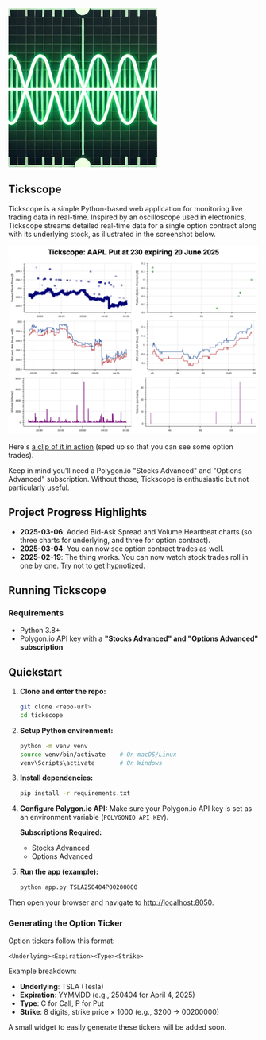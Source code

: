 <img src="docs/images/tickscope_small_logo.png" alt="Tickscope Logo">
</p>

## Tickscope

Tickscope is a simple Python-based web application for monitoring live trading data in real-time. Inspired by an oscilloscope used in electronics, Tickscope streams detailed real-time data for a single option contract along with its underlying stock, as illustrated in the screenshot below.

![Tickscope Dual Charts](docs/images/sixchart.png)

Here's [a clip of it in action](https://youtu.be/CXOk29_TtEA?feature=shared) (sped up so that you can see some option trades).

Keep in mind you'll need a Polygon.io "Stocks Advanced" and "Options Advanced" subscription. Without those, Tickscope is enthusiastic but not particularly useful.

## Project Progress Highlights

- **2025-03-06**: Added Bid-Ask Spread and Volume Heartbeat charts (so three charts for underlying, and three for option contract).
- **2025-03-04**: You can now see option contract trades as well.
- **2025-02-19**: The thing works. You can now watch stock trades roll in one by one. Try not to get hypnotized.

## Running Tickscope

### Requirements
- Python 3.8+
- Polygon.io API key with a **"Stocks Advanced" and "Options Advanced" subscription**

## Quickstart

1. **Clone and enter the repo:**
   ```sh
   git clone <repo-url>
   cd tickscope
   ```

2. **Setup Python environment:**
   ```sh
   python -m venv venv
   source venv/bin/activate    # On macOS/Linux
   venv\Scripts\activate       # On Windows
   ```

3. **Install dependencies:**
   ```sh
   pip install -r requirements.txt
   ```

4. **Configure Polygon.io API:**
   Make sure your Polygon.io API key is set as an environment variable (`POLYGONIO_API_KEY`).

   **Subscriptions Required:**
   - Stocks Advanced
   - Options Advanced

5. **Run the app (example):**
   ```sh
   python app.py TSLA250404P00200000
   ```

Then open your browser and navigate to [http://localhost:8050](http://localhost:8050).

### Generating the Option Ticker
Option tickers follow this format:
```
<Underlying><Expiration><Type><Strike>
```
Example breakdown:
- **Underlying**: TSLA (Tesla)
- **Expiration**: YYMMDD (e.g., 250404 for April 4, 2025)
- **Type**: C for Call, P for Put
- **Strike**: 8 digits, strike price × 1000 (e.g., $200 → 00200000)

A small widget to easily generate these tickers will be added soon.

